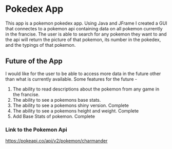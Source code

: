 # Pokedex App
This app is a pokemon pokedex app.
Using Java and JFrame I created a GUI that connectes to a pokemon api containing data on all pokemon currently in the francise.
The user is able to search for any pokemon they want to and the api will return the picture of that pokemon, its number in the pokedex, and the typings of that pokemon.

## Future of the App
I would like for the user to be able to access more data in the future other than what is currently available.
Some features for the future -
1. The ability to read descriptions about the pokemon from any game in the francise.
2. The ability to see a pokemons base stats.
3. The ability to see a pokemons shiny version. Complete
4. The ability to see a pokemons height and weight. Complete
5. Add Base Stats of pokemon. Complete

### Link to the Pokemon Api 
https://pokeapi.co/api/v2/pokemon/charmander
